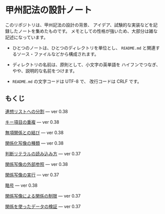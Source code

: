 # 甲州記法の設計ノート



このリポジトリは、甲州記法の設計の背景、
アイデア、試験的な実装などを記録したノートを集めたものです。
メモとしての性格が強いため、大部分は雑な記述になっています。

- ひとつのノートは、ひとつのディレクトリを単位とし、
  `README.md` と関連するソース・ファイルなどから構成されます。

- ディレクトリの名前は、原則として、小文字の英単語を
  ハイフンでつなぎ、やや、説明的な名前をつけます。

- `README.md` の文字コードは UTF-8 で、
  改行コードは CRLF です。



## もくじ

[連想リストへの分割][divide-into-assoc] — ver 0.38

[キー項目の重複][duplicate-keys] — ver 0.38

[無項関係との結び][join-with-reldum] — ver 0.38

[関係化写像の種類][kind-of-relfiers] — ver 0.38

[判断リテラルの読み込み方][read-judge-literals] — ver 0.37

[関係写像の外部参照][relmap-in-outer-section] — ver 0.38

[関係写像の実行][run-relmap-using-relation-directly] — ver 0.37

[略号][short-signs] — ver 0.38

[関係写像による関係の制限][some-and-none] — ver 0.37

[関係を使ったデータの検証][validation-using-relation] — ver 0.37



[divide-into-assoc]: note/divide-into-assoc
[duplicate-keys]: note/duplicate-keys
[join-with-reldum]: note/join-with-reldum
[kind-of-relfiers]: note/kind-of-relfiers
[read-judge-literals]: note/read-judge-literals
[relmap-in-outer-section]: note/relmap-in-outer-section
[run-relmap-using-relation-directly]: note/run-relmap-using-relation-directly
[short-signs]: note/short-signs
[some-and-none]: note/some-and-none
[validation-using-relation]: note/validation-using-relation

